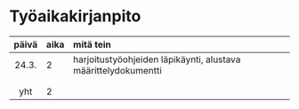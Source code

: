 # Työaikakirjanpito

| päivä | aika | mitä tein  |
| :----:|:-----| :-----|
| 24.3. | 2    | harjoitustyöohjeiden läpikäynti, alustava määrittelydokumentti |
|  |     |  |
|  |     |  |
| yht   | 2   | | 
